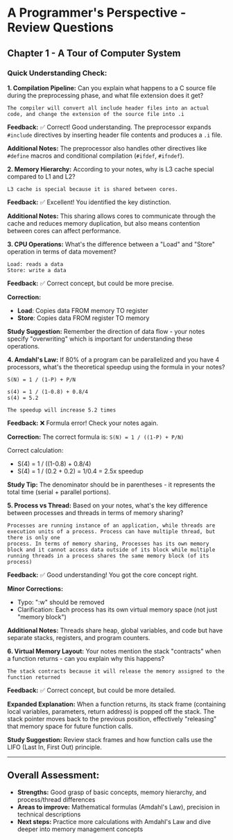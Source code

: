 # A Programmer's Perspective - Review Questions

## Chapter 1 - A Tour of Computer System

### Quick Understanding Check:

**1. Compilation Pipeline:** Can you explain what happens to a C source file during the preprocessing phase, and what file extension does it get?

```
The compiler will convert all include header files into an actual code, and change the extension of the source file into .i
```

**Feedback:** ✅ Correct! Good understanding. The preprocessor expands `#include` directives by inserting header file contents and produces a `.i` file.

**Additional Notes:** The preprocessor also handles other directives like `#define` macros and conditional compilation (`#ifdef`, `#ifndef`).

**2. Memory Hierarchy:** According to your notes, why is L3 cache special compared to L1 and L2?

```
L3 cache is special because it is shared between cores.
```

**Feedback:** ✅ Excellent! You identified the key distinction.

**Additional Notes:** This sharing allows cores to communicate through the cache and reduces memory duplication, but also means contention between cores can affect performance.

**3. CPU Operations:** What's the difference between a "Load" and "Store" operation in terms of data movement?

```
Load: reads a data
Store: write a data
```

**Feedback:** ✅ Correct concept, but could be more precise.

**Correction:**

- **Load**: Copies data FROM memory TO register
- **Store**: Copies data FROM register TO memory

**Study Suggestion:** Remember the direction of data flow - your notes specify "overwriting" which is important for understanding these operations.

**4. Amdahl's Law:** If 80% of a program can be parallelized and you have 4 processors, what's the theoretical speedup using the formula in your notes?

```
S(N) = 1 / (1-P) + P/N

s(4) = 1 / (1-0.8) + 0.8/4
s(4) = 5.2

The speedup will increase 5.2 times
```

**Feedback:** ❌ Formula error! Check your notes again.

**Correction:** The correct formula is: `S(N) = 1 / ((1-P) + P/N)`

Correct calculation:

- S(4) = 1 / ((1-0.8) + 0.8/4)
- S(4) = 1 / (0.2 + 0.2) = 1/0.4 = 2.5x speedup

**Study Tip:** The denominator should be in parentheses - it represents the total time (serial + parallel portions).

**5. Process vs Thread:** Based on your notes, what's the key difference between processes and threads in terms of memory sharing?

```
Processes are running instance of an application, while threads are execution units of a process. Process can have multiple thread, but there is only one
process. In terms of memory sharing, Processes has its own memory block and it cannot access data outside of its block while multiple running threads in a process shares the same memory block (of its process)
```

**Feedback:** ✅ Good understanding! You got the core concept right.

**Minor Corrections:**

- Typo: ":w" should be removed
- Clarification: Each process has its own virtual memory space (not just "memory block")

**Additional Notes:** Threads share heap, global variables, and code but have separate stacks, registers, and program counters.

**6. Virtual Memory Layout:** Your notes mention the stack "contracts" when a function returns - can you explain why this happens?

```
The stack contracts because it will release the memory assigned to the function returned

```

**Feedback:** ✅ Correct concept, but could be more detailed.

**Expanded Explanation:** When a function returns, its stack frame (containing local variables, parameters, return address) is popped off the stack. The stack pointer moves back to the previous position, effectively "releasing" that memory space for future function calls.

**Study Suggestion:** Review stack frames and how function calls use the LIFO (Last In, First Out) principle.

---

## Overall Assessment:

- **Strengths:** Good grasp of basic concepts, memory hierarchy, and process/thread differences
- **Areas to improve:** Mathematical formulas (Amdahl's Law), precision in technical descriptions
- **Next steps:** Practice more calculations with Amdahl's Law and dive deeper into memory management concepts
